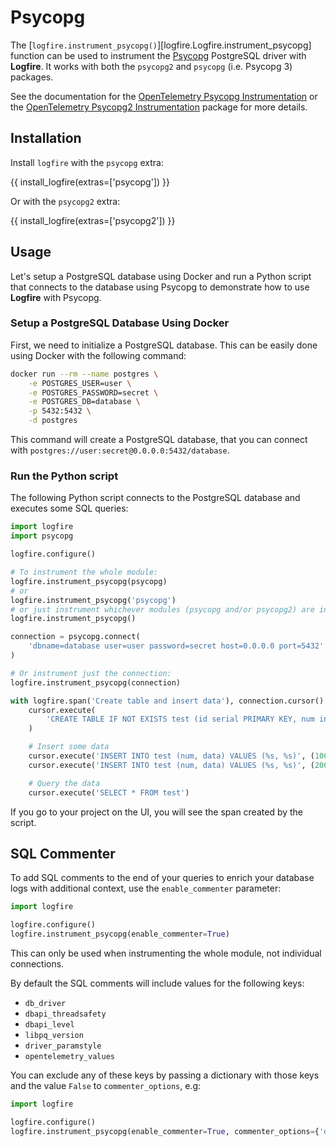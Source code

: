 # Psycopg

The [`logfire.instrument_psycopg()`][logfire.Logfire.instrument_psycopg] function can be used to instrument the [Psycopg][psycopg] PostgreSQL driver with **Logfire**. It works with both the `psycopg2` and `psycopg` (i.e. Psycopg 3) packages.

See the documentation for the [OpenTelemetry Psycopg Instrumentation][opentelemetry-psycopg] or the [OpenTelemetry Psycopg2 Instrumentation][opentelemetry-psycopg2] package for more details.

## Installation

Install `logfire` with the `psycopg` extra:

{{ install_logfire(extras=['psycopg']) }}

Or with the `psycopg2` extra:

{{ install_logfire(extras=['psycopg2']) }}

## Usage

Let's setup a PostgreSQL database using Docker and run a Python script that connects to the database using Psycopg to
demonstrate how to use **Logfire** with Psycopg.

### Setup a PostgreSQL Database Using Docker

First, we need to initialize a PostgreSQL database. This can be easily done using Docker with the following command:

```bash
docker run --rm --name postgres \
    -e POSTGRES_USER=user \
    -e POSTGRES_PASSWORD=secret \
    -e POSTGRES_DB=database \
    -p 5432:5432 \
    -d postgres
```

This command will create a PostgreSQL database, that you can connect with `postgres://user:secret@0.0.0.0:5432/database`.

### Run the Python script

The following Python script connects to the PostgreSQL database and executes some SQL queries:

```py
import logfire
import psycopg

logfire.configure()

# To instrument the whole module:
logfire.instrument_psycopg(psycopg)
# or
logfire.instrument_psycopg('psycopg')
# or just instrument whichever modules (psycopg and/or psycopg2) are installed:
logfire.instrument_psycopg()

connection = psycopg.connect(
    'dbname=database user=user password=secret host=0.0.0.0 port=5432'
)

# Or instrument just the connection:
logfire.instrument_psycopg(connection)

with logfire.span('Create table and insert data'), connection.cursor() as cursor:
    cursor.execute(
        'CREATE TABLE IF NOT EXISTS test (id serial PRIMARY KEY, num integer, data varchar);'
    )

    # Insert some data
    cursor.execute('INSERT INTO test (num, data) VALUES (%s, %s)', (100, 'abc'))
    cursor.execute('INSERT INTO test (num, data) VALUES (%s, %s)', (200, 'def'))

    # Query the data
    cursor.execute('SELECT * FROM test')
```

If you go to your project on the UI, you will see the span created by the script.

## SQL Commenter

To add SQL comments to the end of your queries to enrich your database logs with additional context, use the `enable_commenter` parameter:

```python
import logfire

logfire.configure()
logfire.instrument_psycopg(enable_commenter=True)
```

This can only be used when instrumenting the whole module, not individual connections.

By default the SQL comments will include values for the following keys:

- `db_driver`
- `dbapi_threadsafety`
- `dbapi_level`
- `libpq_version`
- `driver_paramstyle`
- `opentelemetry_values`

You can exclude any of these keys by passing a dictionary with those keys and the value `False` to `commenter_options`,
e.g:

```python
import logfire

logfire.configure()
logfire.instrument_psycopg(enable_commenter=True, commenter_options={'db_driver': False, 'dbapi_threadsafety': False})
```

[opentelemetry-psycopg]: https://opentelemetry-python-contrib.readthedocs.io/en/latest/instrumentation/psycopg/psycopg.html
[opentelemetry-psycopg2]: https://opentelemetry-python-contrib.readthedocs.io/en/latest/instrumentation/psycopg2/psycopg2.html
[psycopg]: https://www.psycopg.org/

